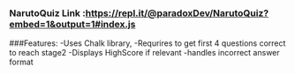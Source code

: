 ### NarutoQuiz Link :https://repl.it/@paradoxDev/NarutoQuiz?embed=1&output=1#index.js

###Features:
-Uses Chalk library,
-Requrires to get first 4 questions correct to reach stage2
-Displays HighScore if relevant
-handles incorrect answer format

